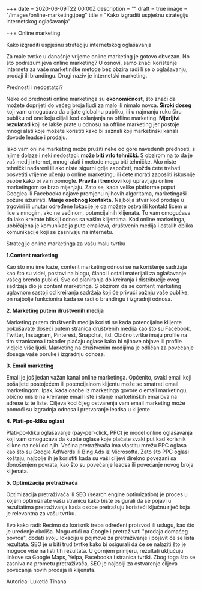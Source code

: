 +++
date = 2020-06-09T22:00:00Z
description = ""
draft = true
image = "/images/online-marketing.jpeg"
title = "Kako izgraditi uspješnu strategiju internetskog oglašavanja"

+++
Online marketing

Kako izgraditi uspješnu strategiju internetskog oglašavanja

Za male tvrtke u današnje vrijeme online marketing je gotovo obvezan. No što podrazumijeva online marketing? U osnovi, samo znači korištenje interneta za vaše marketinške metode bez obzira radi li se o oglašavanju, prodaji ili brandingu. Drugi naziv je internetski marketing.

Prednosti i nedostatci?

Neke od prednosti online marketinga su **ekonomičnost**, što znači da možete doprijeti do većeg broja ljudi za malo ili nimalo novca. **Široki doseg** koji vam omogućava da ciljate globalnu publiku, ili u najmanju ruku širu publiku od one koju ciljali kod oslanjanja na offline marketing. **Mjerljivi rezulatati** koji se lakše prate u odnosu na offline marketing jer postoje mnogi alati koje možete koristiti kako bi saznali koji marketinški kanali dovode leadse i prodaju.

Iako vam online marketing može pružiti neke od gore navedenih prednosti, s njime dolaze i neki nedostaci: **može biti vrlo tehnički.** S obzirom na to da je vaš medij internet, mnogi alati i metode mogu biti tehničke. Ako niste tehnički nadareni ili ako niste sigurni gdje započeti, možda ćete trebati posvetiti vrijeme učenju o online marketingu ili ćete morati zaposliti iskusnije osobe kako bi vam pomogle. **Pravila i trendovi** koji upravljaju online marketingom se brzo mijenjaju. Zato se, kada velike platforme poput Googlea ili Facebooka najave promjenu njihovih algoritama, marketingaši požure ažurirati. **Manje osobnog kontakta.** Najbolja stvar kod prodaje u trgovini ili unutar određene lokacije je da možete ostvariti kontakt licem u lice s mnogim, ako ne većinom, potencijalnih klijenata. To vam omogućava da lako kreirate bliskiji odnos sa vašim klijentima. Kod online marketinga, uobičajena je komunikacija pute emailova, društvenih medija i ostalih oblika komunikacije koji se zasnivaju na internetu.

Strategije online marketinga za vašu malu tvrtku

**1.Content marketing**

Kao što mu ime kaže, content marketing odnosi se na korištenje sadržaja kao što su videi, postovi na blogu, članci i ostali materijali za oglašavanje vašeg brenda publici. Sve od planiranja do kreiranja i distribucije ovog sadržaja dio je content marketinga. S obzirom da se content marketing uglavnom sastoji od kreiranja sadržaja koji će privući pažnju vaše publike, on najbolje funkcionira kada se radi o brandingu i izgradnji odnosa.

**2. Marketing putem društvenih medija**

Marketing putem društvenih medija koristi se kada potencijalne klijente pokušavate doseći putem stranica društvenih medija kao što su Facebook, Twitter, Instagram, Pinterest, Snapchat, itd. Obično tvrtke imaju profile na tim stranicama i također plaćaju oglase kako bi njihove objave ili profile vidjelo više ljudi. Marketing na društvenim medijima je odličan za povećanje dosega vaše poruke i izgradnju odnosa.

**3. Email marketing**

Email je još jedan važan kanal online marketinga. Općenito, svaki email koji pošaljete postojećem ili potencijalnom klijentu može se smatrati email marketingom. Ipak, kada osobe iz marketinga govore o email marketingu, obično misle na kreiranje email liste i slanje marketinških emailova na adrese iz te liste. Ciljeva kod čijeg ostvarenja vam email marketing može pomoći su izgradnja odnosa i pretvaranje leadsa u klijente

**4. Plati-po-kliku oglasi**

Plati-po-kliku oglašavanje (pay-per-click, PPC) je model online oglašavanja koji vam omogućava da kupite oglase koje plaćate svaki put kad korisnik klikne na neki od njih. Većina pretraživača ima vlastitu mrežu PPC oglasa kao što su Google AdWords ili Bing Ads iz Microsofta. Zato što PPC oglasi koštaju, najbolje ih je koristiti kada su vaši ciljevi direkno povezani sa donošenjem povrata, kao što su povećanje leadsa ili povećanje novog broja klijenata.

**5. Optimizacija pretraživača**

Optimizacija pretraživača ili SEO (search engine optimization) je proces u kojem optimizirate vašu stranicu kako biste osigurali da se pojavi u rezultatima pretraživanja kada osobe pretražuju koristeći ključnu riječ koja je relevantna za vašu tvrtku.

Evo kako radi: Recimo da korisnik treba određeni proizvod ili uslugu, kao što je uređenje okoliša. Mogu otići na Google i pretraživati "prodaja domaćeg povrća", dodati svoju lokaciju u pojmove za pretraživanje i pojavit će se lista rezultata. SEO je u biti trud tvrtke kako bi osigurali da će se nalaziti što je moguće više na listi tih rezultata. U gornjem primjeru, rezultati uključuju linkove sa Google Maps, Yelpa, Facebooka i stranica tvrtki. Zbog toga što se zasniva na prometu pretraživača, SEO je najbolji za ostvarenje ciljeva povećanja novih prodaja ili klijenata.

Autorica: Luketić Tihana